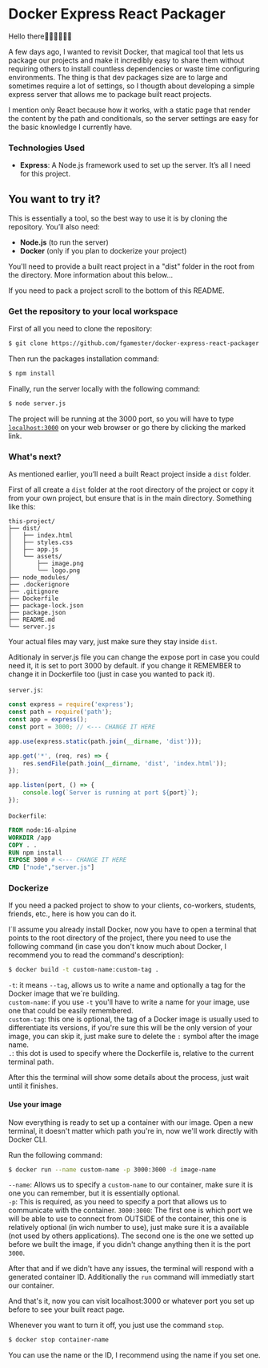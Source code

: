 # Docker Express React Packager

Hello there👋🏼👋🏼👋🏼  

A few days ago, I wanted to revisit Docker, that magical tool that lets us package our projects and make it incredibly easy to share them without requiring others to install countless dependencies or waste time configuring environments. The thing is that dev packages size are to large and sometimes require a lot of settings, so I thougth about developing a simple express server that allows me to package built react projects.

I mention only React because how it works, with a static page that render the content by the path and conditionals, so the server settings are easy for the basic knowledge I currently have.

### Technologies Used  
- **Express**: A Node.js framework used to set up the server. It’s all I need for this project.

## You want to try it?

This is essentially a tool, so the best way to use it is by cloning the repository. You’ll also need:  
- **Node.js** (to run the server)  
- **Docker** (only if you plan to dockerize your project)  

You'll need to provide a built react project in a "dist" folder in the root from the directory. More information about this below...

If you need to pack a project scroll to the bottom of this README.

### Get the repository to your local workspace

First of all you need to clone the repository:
```bash
$ git clone https://github.com/fgamester/docker-express-react-packager.git
```
Then run the packages installation command:
```bash
$ npm install
```
Finally, run the server locally with the following command:
```bash
$ node server.js
```
The project will be running at the 3000 port, so you will have to type [`localhost:3000`](http://localhost:3000) on your web browser or go there by clicking the marked link.

### What's next?

As mentioned earlier, you’ll need a built React project inside a `dist` folder.  

First of all create a `dist` folder at the root directory of the project or copy it from your own project, but ensure that is in the main directory. Something like this:

```
this-project/  
├── dist/  
│   ├── index.html
│   ├── styles.css
│   ├── app.js
│   └── assets/
│       ├── image.png
│       └── logo.png
├── node_modules/
├── .dockerignore
├── .gitignore
├── Dockerfile
├── package-lock.json
├── package.json
├── README.md
└── server.js
```

Your actual files may vary, just make sure they stay inside `dist`.

Aditionaly in server.js file you can change the expose port in case you could need it, it is set to port 3000 by default. if you change it REMEMBER to change it in Dockerfile too (just in case you wanted to pack it).

`server.js`:
```javascript
const express = require('express');
const path = require('path');
const app = express();
const port = 3000; // <--- CHANGE IT HERE

app.use(express.static(path.join(__dirname, 'dist')));

app.get('*', (req, res) => {
    res.sendFile(path.join(__dirname, 'dist', 'index.html'));
});

app.listen(port, () => {
    console.log(`Server is running at port ${port}`);
});
```
`Dockerfile`:
```dockerfile
FROM node:16-alpine
WORKDIR /app
COPY . .
RUN npm install
EXPOSE 3000 # <--- CHANGE IT HERE
CMD ["node","server.js"]
```

### Dockerize

If you need a packed project to show to your clients, co-workers, students, friends, etc., here is how you can do it.

I´ll assume you already install Docker, now you have to open a terminal that points to the root directory of the project,
there you need to use the following command (in case you don't know much about Docker, I recommend you to read the command's description):
```bash
$ docker build -t custom-name:custom-tag .
```
`-t`: it means `--tag`, allows us to write a name and optionally a tag for the Docker image that we´re building.  
`custom-name`: if you use `-t` you'll have to write a name for your image, use one that could be easily remembered.  
`custom-tag`: this one is optional, the tag of a Docker image is usually used to differentiate its versions, if you're sure this will be the only version of your image, you can skip it, just make sure to delete the `:` symbol after the image name.  
`.`: this dot is used to specify where the Dockerfile is, relative to the current terminal path.

After this the terminal will show some details about the process, just wait until it finishes.

#### Use your image

Now everything is ready to set up a container with our image. Open a new terminal, it doesn't matter which path you're in, now we'll work directly with Docker CLI.

Run the following command:
```bash
$ docker run --name custom-name -p 3000:3000 -d image-name
```
`--name`: Allows us to specify a `custom-name` to our container, make sure it is one you can remember, but it is essentially optional.  
`-p`: This is required, as you need to specify a port that allows us to communicate with the container.
`3000:3000`: The first one is which port we will be able to use to connect from OUTSIDE of the container, this one is relatively optional (in wich number to use), just make sure it is a available (not used by others applications). The second one is the one we setted up before we built the image, if you didn't change anything then it is the port `3000`.

After that and if we didn't have any issues, the terminal will respond with a generated container ID. Additionally the `run` command will immediatly start our container.

And that's it, now you can visit localhost:3000 or whatever port you set up before to see your built react page. 

Whenever you want to turn it off, you just use the command `stop`.
```bash
$ docker stop container-name
```
You can use the name or the ID, I recommend using the name if you set one.
